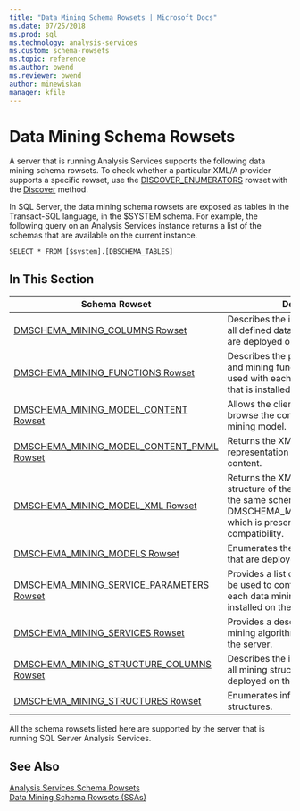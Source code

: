 ```yaml
---
title: "Data Mining Schema Rowsets | Microsoft Docs"
ms.date: 07/25/2018
ms.prod: sql
ms.technology: analysis-services
ms.custom: schema-rowsets
ms.topic: reference
ms.author: owend
ms.reviewer: owend
author: minewiskan
manager: kfile
---
```

# Data Mining Schema Rowsets

  A server that is running Analysis Services supports the following data mining schema rowsets. To check whether a particular XML/A provider supports a specific rowset, use the [DISCOVER_ENUMERATORS](../../../analysis-services/schema-rowsets/xml/discover-enumerators-rowset.md) rowset with the [Discover](../../xmla/xml-elements-methods-discover.md) method.  
  
 In SQL Server, the data mining schema rowsets are exposed as tables in the Transact-SQL language, in the $SYSTEM schema. For example, the following query on an Analysis Services instance returns a list of the schemas that are available on the current instance.  
  
```  
SELECT * FROM [$system].[DBSCHEMA_TABLES]  
```  
  
## In This Section  
  
|Schema Rowset|Description|  
|-------------------|-----------------|  
|[DMSCHEMA_MINING_COLUMNS Rowset](dmschema-mining-columns-rowset.md)|Describes the individual columns of all defined data mining models that are deployed on the server.|  
|[DMSCHEMA_MINING_FUNCTIONS Rowset](dmschema-mining-functions-rowset.md)|Describes the prediction functions and mining functions that can be used with each data mining algorithm that is installed on the server.|  
|[DMSCHEMA_MINING_MODEL_CONTENT Rowset](dmschema-mining-model-content-rowset.md)|Allows the client application to browse the content of a trained data mining model.|  
|[DMSCHEMA_MINING_MODEL_CONTENT_PMML Rowset](dmschema-mining-model-content-pmml-rowset.md)|Returns the XML (PMML 2.1) representation of the mining model content.|  
|[DMSCHEMA_MINING_MODEL_XML Rowset](dmschema-mining-model-xml-rowset.md)|Returns the XML (PMML 2.1) structure of the mining model. This is the same schema as DMSCHEMA_MINING_MODEL_PMML, which is preserved for backward compatibility.|  
|[DMSCHEMA_MINING_MODELS Rowset](dmschema-mining-models-rowset.md)|Enumerates the data mining models that are deployed on the server.|  
|[DMSCHEMA_MINING_SERVICE_PARAMETERS Rowset](dmschema-mining-service-parameters-rowset.md)|Provides a list of parameters that can be used to configure the behavior of each data mining algorithm that is installed on the server.|  
|[DMSCHEMA_MINING_SERVICES Rowset](dmschema-mining-services-rowset.md)|Provides a description of each data mining algorithm that is available on the server.|  
|[DMSCHEMA_MINING_STRUCTURE_COLUMNS Rowset](dmschema-mining-structure-columns-rowset.md)|Describes the individual columns of all mining structures that are deployed on the server.|  
|[DMSCHEMA_MINING_STRUCTURES Rowset](dmschema-mining-structures-rowset.md)|Enumerates information on mining structures.|  
  
 All the schema rowsets listed here are supported by the server that is running SQL Server Analysis Services.  
  
## See Also  
 [Analysis Services Schema Rowsets](../../../analysis-services/schema-rowsets/analysis-services-schema-rowsets.md)   
 [Data Mining Schema Rowsets &#40;SSAs&#41;](../../../analysis-services/data-mining/data-mining-schema-rowsets-ssas.md)  
  
  
